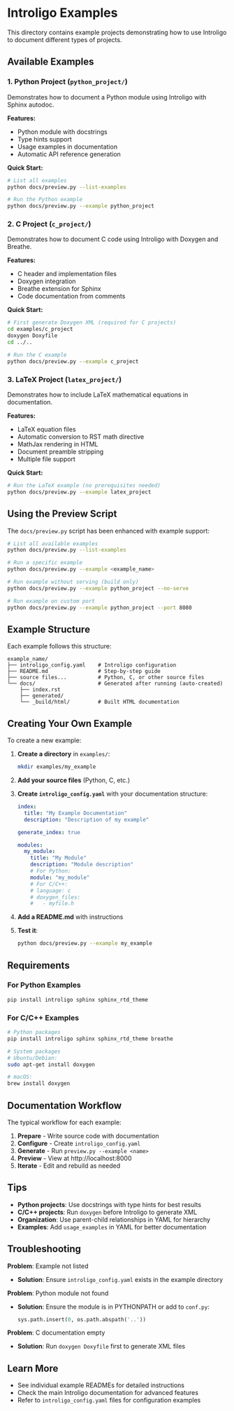 # Introligo Examples

This directory contains example projects demonstrating how to use Introligo to document different types of projects.

## Available Examples

### 1. Python Project (`python_project/`)
Demonstrates how to document a Python module using Introligo with Sphinx autodoc.

**Features:**
- Python module with docstrings
- Type hints support
- Usage examples in documentation
- Automatic API reference generation

**Quick Start:**
```bash
# List all examples
python docs/preview.py --list-examples

# Run the Python example
python docs/preview.py --example python_project
```

### 2. C Project (`c_project/`)
Demonstrates how to document C code using Introligo with Doxygen and Breathe.

**Features:**
- C header and implementation files
- Doxygen integration
- Breathe extension for Sphinx
- Code documentation from comments

**Quick Start:**
```bash
# First generate Doxygen XML (required for C projects)
cd examples/c_project
doxygen Doxyfile
cd ../..

# Run the C example
python docs/preview.py --example c_project
```

### 3. LaTeX Project (`latex_project/`)
Demonstrates how to include LaTeX mathematical equations in documentation.

**Features:**
- LaTeX equation files
- Automatic conversion to RST math directive
- MathJax rendering in HTML
- Document preamble stripping
- Multiple file support

**Quick Start:**
```bash
# Run the LaTeX example (no prerequisites needed)
python docs/preview.py --example latex_project
```

## Using the Preview Script

The `docs/preview.py` script has been enhanced with example support:

```bash
# List all available examples
python docs/preview.py --list-examples

# Run a specific example
python docs/preview.py --example <example_name>

# Run example without serving (build only)
python docs/preview.py --example python_project --no-serve

# Run example on custom port
python docs/preview.py --example python_project --port 8080
```

## Example Structure

Each example follows this structure:

```
example_name/
├── introligo_config.yaml    # Introligo configuration
├── README.md                # Step-by-step guide
├── source files...          # Python, C, or other source files
└── docs/                    # Generated after running (auto-created)
    ├── index.rst
    ├── generated/
    └── _build/html/         # Built HTML documentation
```

## Creating Your Own Example

To create a new example:

1. **Create a directory** in `examples/`:
   ```bash
   mkdir examples/my_example
   ```

2. **Add your source files** (Python, C, etc.)

3. **Create `introligo_config.yaml`** with your documentation structure:
   ```yaml
   index:
     title: "My Example Documentation"
     description: "Description of my example"

   generate_index: true

   modules:
     my_module:
       title: "My Module"
       description: "Module description"
       # For Python:
       module: "my_module"
       # For C/C++:
       # language: c
       # doxygen_files:
       #   - myfile.h
   ```

4. **Add a README.md** with instructions

5. **Test it**:
   ```bash
   python docs/preview.py --example my_example
   ```

## Requirements

### For Python Examples
```bash
pip install introligo sphinx sphinx_rtd_theme
```

### For C/C++ Examples
```bash
# Python packages
pip install introligo sphinx sphinx_rtd_theme breathe

# System packages
# Ubuntu/Debian:
sudo apt-get install doxygen

# macOS:
brew install doxygen
```

## Documentation Workflow

The typical workflow for each example:

1. **Prepare** - Write source code with documentation
2. **Configure** - Create `introligo_config.yaml`
3. **Generate** - Run `preview.py --example <name>`
4. **Preview** - View at http://localhost:8000
5. **Iterate** - Edit and rebuild as needed

## Tips

- **Python projects**: Use docstrings with type hints for best results
- **C/C++ projects**: Run `doxygen` before Introligo to generate XML
- **Organization**: Use parent-child relationships in YAML for hierarchy
- **Examples**: Add `usage_examples` in YAML for better documentation

## Troubleshooting

**Problem**: Example not listed
- **Solution**: Ensure `introligo_config.yaml` exists in the example directory

**Problem**: Python module not found
- **Solution**: Ensure the module is in PYTHONPATH or add to `conf.py`:
  ```python
  sys.path.insert(0, os.path.abspath('..'))
  ```

**Problem**: C documentation empty
- **Solution**: Run `doxygen Doxyfile` first to generate XML files

## Learn More

- See individual example READMEs for detailed instructions
- Check the main Introligo documentation for advanced features
- Refer to `introligo_config.yaml` files for configuration examples
